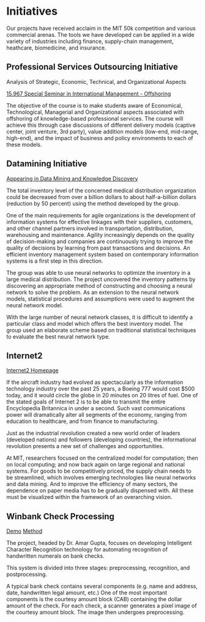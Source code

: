 # Initiatives

Our projects have received acclaim in the MIT 50k competition and various commercial arenas. The tools we have developed can be applied in a wide variety of industries including finance, supply-chain management, heathcare, biomedicine, and insurance.

## Professional Services Outsourcing Initiative
Analysis of Strategic, Economic, Technical, and Organizational Aspects

[15.967 Special Seminar in International Management - Offshoring](http://web.mit.edu/outsourcing/class.html)

The objective of the course is to make students aware of Economical, Technological, Managerial and Organizational aspects associated with offshoring of knowledge-based professional services. The course will achieve this through case discussions of different delivery models (captive center, joint venture, 3rd party), value addition models (low-end, mid-range, high-end), and the impact of business and policy environments to each of these models.

## Datamining Initiative

[Appearing in Data Mining and Knowledge Discovery](http://web.mit.edu/profit/datam2.htm)

The total inventory level of the concerned medical distribution organization could be decreased from over a billion dollars to about half-a-billion dollars (reduction by 50 percent) using the method developed by the group.

One of the main requirements for agile organizations is the development of information systems for effective linkages with their suppliers, customers, and other channel partners involved in transportation, distribution, warehousing and maintenance. Agility increasingly depends on the quality of decision-making and companies are continuously trying to improve the quality of decisions by learning from past transactions and decisions. An efficient inventory management system based on contemporary information systems is a first step in this direction.

The group was able to use neural networks to optimize the inventory in a large medical distribution. The project uncovered the inventory patterns by discovering an appropriate method of constructing and choosing a neural network to solve the problem. As an extension to the neural network models, statistical procedures and assumptions were used to augment the neural network model.

With the large number of neural network classes, it is difficult to identify a particular class and model which offers the best inventory model. The group used an elaborate scheme based on traditional statistical techniques to evaluate the best neural network type.

## Internet2

[Internet2 Homepage](http://www.internet2.edu/)

If the aircraft industry had evolved as spectacularly as the information technology industry over the past 25 years, a Boeing 777 would cost $500 today, and it would circle the globe in 20 minutes on 20 litres of fuel.
One of the stated goals of Internet 2 is to be able to transmit the entire Encyclopedia Britannica in under a second. Such vast communications power will dramatically alter all segments of the economy, ranging from education to healthcare, and from finance to manufacturing.

Just as the industrial revolution created a new world order of leaders (developed nations) and followers (developing countries), the informational revolution presents a new set of challenges and opportunities.

At MIT, researchers focused on the centralized model for computation; then on local computing; and now back again on large regional and national systems. For goods to be competitively priced, the supply chain needs to be streamlined, which involves emerging technologies like neural networks and data mining. And to improve the efficiency of many sectors, the dependence on paper media has to be gradually dispensed with. All these must be visualized within the framework of an overarching vision.

## Winbank Check Processing

[Demo](http://web.mit.edu/profit/winbank/demo/)
[Method](http://web.mit.edu/profit/winbank/method/)

The project, headed by Dr. Amar Gupta, focuses on developing Intelligent Character Recognition technology for automating recognition of handwritten numerals on bank checks.

This system is divided into three stages: preprocessing, recognition, and postprocessing.

A typical bank check contains several components (e.g. name and address, date, handwritten legal amount, etc.) One of the most important components is the courtesy amount block (CAB) containing the dollar amount of the check. For each check, a scanner generates a pixel image of the courtesy amount block. The image then undergoes preprocessing.